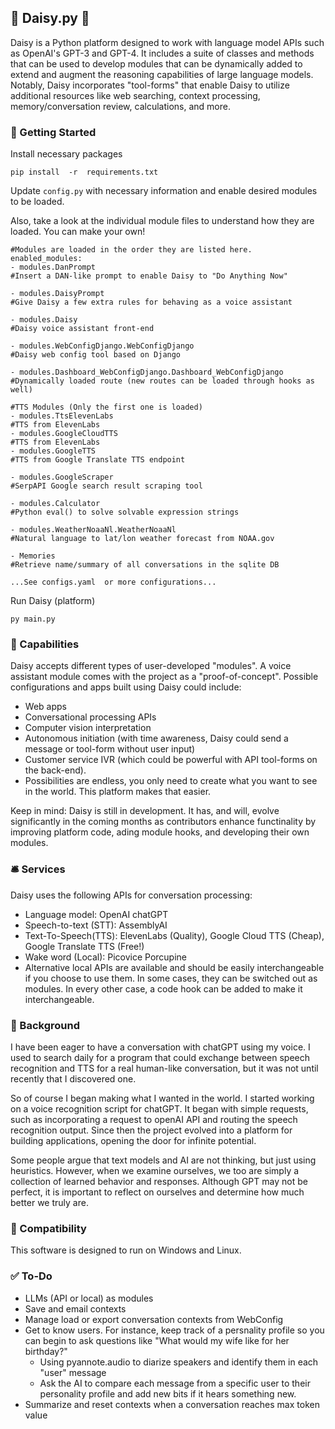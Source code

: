 ## 🌼 Daisy.py 🌼
Daisy is a Python platform designed to work with language model APIs such as OpenAI's GPT-3 and GPT-4. It includes a suite of classes and methods that can be used to develop modules that can be dynamically added to extend and augment the reasoning capabilities of large language models. Notably, Daisy incorporates "tool-forms" that enable Daisy to utilize additional resources like web searching, context processing, memory/conversation review, calculations, and more.

### 🏁 Getting Started
Install necessary packages
```
pip install  -r  requirements.txt
```


Update ```config.py``` with necessary information and enable desired modules to be loaded.

Also, take a look at the individual module files to understand how they are loaded. You can make your own!
```
#Modules are loaded in the order they are listed here.
enabled_modules:
- modules.DanPrompt 
#Insert a DAN-like prompt to enable Daisy to "Do Anything Now"

- modules.DaisyPrompt 
#Give Daisy a few extra rules for behaving as a voice assistant

- modules.Daisy 
#Daisy voice assistant front-end

- modules.WebConfigDjango.WebConfigDjango
#Daisy web config tool based on Django

- modules.Dashboard_WebConfigDjango.Dashboard_WebConfigDjango
#Dynamically loaded route (new routes can be loaded through hooks as well)

#TTS Modules (Only the first one is loaded)
- modules.TtsElevenLabs
#TTS from ElevenLabs
- modules.GoogleCloudTTS
#TTS from ElevenLabs
- modules.GoogleTTS
#TTS from Google Translate TTS endpoint

- modules.GoogleScraper
#SerpAPI Google search result scraping tool

- modules.Calculator
#Python eval() to solve solvable expression strings

- modules.WeatherNoaaNl.WeatherNoaaNl
#Natural language to lat/lon weather forecast from NOAA.gov

- Memories
#Retrieve name/summary of all conversations in the sqlite DB

...See configs.yaml  or more configurations...
```


Run Daisy (platform)
```
py main.py
```

### 🧰 Capabilities
Daisy accepts different types of user-developed "modules". A voice assistant module comes with the project as a "proof-of-concept". Possible configurations and apps built using Daisy could include:
  - Web apps
  - Conversational processing APIs
  - Computer vision interpretation
  - Autonomous initiation (with time awareness, Daisy could send a message or tool-form without user input)
  - Customer service IVR (which could be powerful with API tool-forms on the back-end).
  - Possibilities are endless, you only need to create what you want to see in the world. This platform makes that easier.

Keep in mind: Daisy is still in development. It has, and will, evolve significantly in the coming months as contributors enhance functinality by improving platform code, ading module hooks, and developing their own modules.


### 🛎️ Services
Daisy uses the following APIs for conversation processing:
  - Language model: OpenAI chatGPT
  - Speech-to-text (STT): AssemblyAI
  - Text-To-Speech(TTS): ElevenLabs (Quality), Google Cloud TTS (Cheap), Google Translate TTS (Free!)
  - Wake word (Local): Picovice Porcupine
  - Alternative local APIs are available and should be easily interchangeable if you choose to use them. In some cases, they can be switched out as modules. In every other case, a code hook can be added to make it interchangeable.


### 🌇 Background
I have been eager to have a conversation with chatGPT using my voice. I used to search daily for a program that could exchange between speech recognition and TTS for a real human-like conversation, but it was not until recently that I discovered one.

So of course I began making what I wanted in the world. I started working on a voice recognition script for chatGPT. It began with simple requests, such as incorporating a request to openAI API and routing the speech recognition output. Since then the project evolved into a platform for building applications, opening the door for infinite potential.

Some people argue that text models and AI are not thinking, but just using heuristics. However, when we examine ourselves, we too are simply a collection of learned behavior and responses. Although GPT may not be perfect, it is important to reflect on ourselves and determine how much better we truly are.

### 🤝 Compatibility
This software is designed to run on Windows and Linux.


### ✅ To-Do
- LLMs (API or local) as modules
- Save and email contexts
- Manage load or export conversation contexts from WebConfig
- Get to know users. For instance, keep track of a persnality profile so you can begin to ask questions like "What would my wife like for her birthday?"
    - Using pyannote.audio to diarize speakers and identify them in each "user" message
    - Ask the AI to compare each message from a specific user to their personality profile and add new bits if it hears something new.
- Summarize and reset contexts when a conversation reaches max token value
